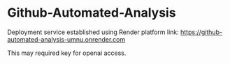 # Github-Automated-Analysis

Deployment service established using Render platform
link:
https://github-automated-analysis-umnu.onrender.com

This may required key for openai access.